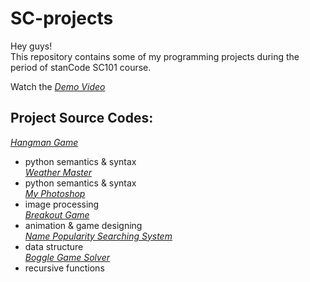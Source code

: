 # SC-projects
Hey guys!\
This repository contains some of my programming projects during the period of stanCode SC101 course.

Watch the *[Demo Video](https://drive.google.com/drive/folders/1Gi3bn9qPW_gR0ISyGzVPLd5Bztdvd7rF?fbclid=IwAR36BW3v_bHn-Idsh-0_ROSWLwrXOzoervZId25OOzH2LX4b6FCGDfULdDg)*

## Project Source Codes:
*[Hangman Game](https://github.com/chihyuchin/SC-projects/blob/main/SC-projects/hangman/hangman.py)*
- python semantics & syntax\
*[Weather Master](https://github.com/chihyuchin/SC-projects/blob/main/SC-projects/weather_master/weather_master.py)*
- python semantics & syntax\
*[My Photoshop](https://github.com/chihyuchin/SC-projects/blob/main/SC-projects/my_photoshop/stanCodoshop.py)*
- image processing\
*[Breakout Game](https://github.com/chihyuchin/SC-projects/blob/main/SC-projects/break_out_game/breakout.py)*
- animation & game designing\
*[Name Popularity Searching System](https://github.com/chihyuchin/SC-projects/blob/main/SC-projects/name_searching_system/babygraphics.py)*
- data structure\
*[Boggle Game Solver](https://github.com/chihyuchin/SC-projects/blob/main/SC-projects/boggle_game_solver/boggle.py)*
- recursive functions

